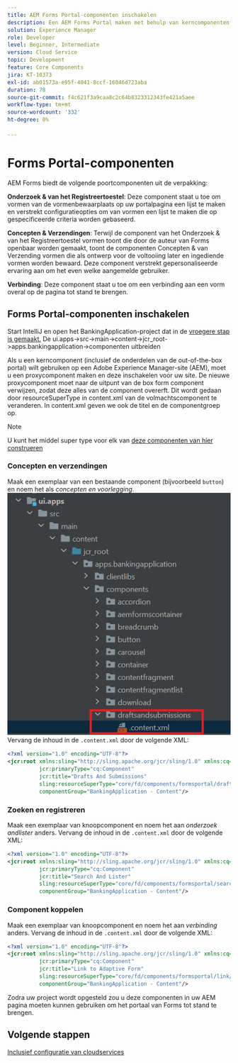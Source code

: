```yaml
---
title: AEM Forms Portal-componenten inschakelen
description: Een AEM Forms Portal maken met behulp van kerncomponenten
solution: Experience Manager
role: Developer
level: Beginner, Intermediate
version: Cloud Service
topic: Development
feature: Core Components
jira: KT-10373
exl-id: ab01573a-e95f-4041-8ccf-16046d723aba
duration: 78
source-git-commit: f4c621f3a9caa8c2c64b8323312343fe421a5aee
workflow-type: tm+mt
source-wordcount: '332'
ht-degree: 0%

---
```


# Forms Portal-componenten

AEM Forms biedt de volgende poortcomponenten uit de verpakking:

**Onderzoek &amp; van het Registreertoestel**: Deze component staat u toe om vormen van de vormenbewaarplaats op uw portalpagina een lijst te maken en verstrekt configuratieopties om van vormen een lijst te maken die op gespecificeerde criteria worden gebaseerd.

**Concepten &amp; Verzendingen**: Terwijl de component van het Onderzoek &amp; van het Registreertoestel vormen toont die door de auteur van Forms openbaar worden gemaakt, toont de componenten Concepten &amp; van Verzending vormen die als ontwerp voor de voltooiing later en ingediende vormen worden bewaard. Deze component verstrekt gepersonaliseerde ervaring aan om het even welke aangemelde gebruiker.

**Verbinding**: Deze component staat u toe om een verbinding aan een vorm overal op de pagina tot stand te brengen.

## Forms Portal-componenten inschakelen

Start IntelliJ en open het BankingApplication-project dat in de [ vroegere stap is gemaakt.](./getting-started.md) De ui.apps->src->main->content->jcr_root->apps.bankingapplication->componenten uitbreiden

Als u een kerncomponent (inclusief de onderdelen van de out-of-the-box portal) wilt gebruiken op een Adobe Experience Manager-site (AEM), moet u een proxycomponent maken en deze inschakelen voor uw site.
De nieuwe proxycomponent moet naar de uitpunt van de box form component verwijzen, zodat deze alles van de component overerft. Dit wordt gedaan door resourceSuperType in content.xml van de volmachtscomponent te veranderen. In content.xml geven we ook de titel en de componentgroep op.
>[!NOTE]
>
> U kunt het middel super type voor elk van [ deze componenten van hier construeren ](https://github.com/adobe/aem-core-forms-components/tree/master/ui.apps/src/main/content/jcr_root/apps/core/fd/components/formsportal)


### Concepten en verzendingen

Maak een exemplaar van een bestaande component (bijvoorbeeld `button`) en noem het als _concepten en voorlegging_.
![ concepten en voorlegging ](assets/forms-portal-components2.png)
Vervang de inhoud in de `.content.xml` door de volgende XML:

```xml
<?xml version="1.0" encoding="UTF-8"?>
<jcr:root xmlns:sling="http://sling.apache.org/jcr/sling/1.0" xmlns:cq="http://www.day.com/jcr/cq/1.0" xmlns:jcr="http://www.jcp.org/jcr/1.0"
          jcr:primaryType="cq:Component"
          jcr:title="Drafts And Submissions"
          sling:resourceSuperType="core/fd/components/formsportal/draftsandsubmissions/v1/draftsandsubmissions"
          componentGroup="BankingApplication - Content"/>
```

### Zoeken en registreren

Maak een exemplaar van knoopcomponent en noem het aan _onderzoek andlister_ anders.
Vervang de inhoud in de `.content.xml` door de volgende XML:


```xml
<?xml version="1.0" encoding="UTF-8"?>
<jcr:root xmlns:sling="http://sling.apache.org/jcr/sling/1.0" xmlns:cq="http://www.day.com/jcr/cq/1.0" xmlns:jcr="http://www.jcp.org/jcr/1.0"
          jcr:primaryType="cq:Component"
          jcr:title="Search And Lister"
          sling:resourceSuperType="core/fd/components/formsportal/searchlister/v1/searchlister"
          componentGroup="BankingApplication - Content"/>
```

### Component koppelen

Maak een exemplaar van knoopcomponent en noem het aan _verbinding_ anders.
Vervang de inhoud in de `.content.xml` door de volgende XML:


```xml
<?xml version="1.0" encoding="UTF-8"?>
<jcr:root xmlns:sling="http://sling.apache.org/jcr/sling/1.0" xmlns:cq="http://www.day.com/jcr/cq/1.0" xmlns:jcr="http://www.jcp.org/jcr/1.0"
          jcr:primaryType="cq:Component"
          jcr:title="Link to Adaptive Form"
          sling:resourceSuperType="core/fd/components/formsportal/link/v2/link"
          componentGroup="BankingApplication - Content"/>
```

Zodra uw project wordt opgesteld zou u deze componenten in uw AEM pagina moeten kunnen gebruiken om het portaal van Forms tot stand te brengen.

## Volgende stappen

[Inclusief configuratie van cloudservices](./azure-storage-fdm.md)
